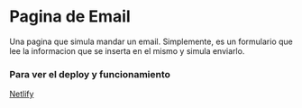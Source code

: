 # Pagina de Email
Una pagina que simula mandar un email. Simplemente, es un formulario que lee la informacion que se inserta en el mismo y simula enviarlo.

### Para ver el deploy y funcionamiento
[Netlify](https://bit.ly/2Jr2yrQ)
